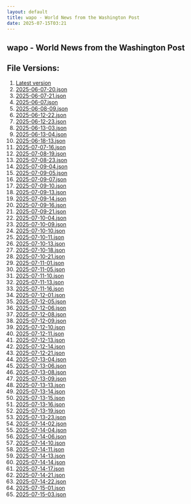 ```yaml
---
layout: default
title: wapo - World News from the Washington Post
date: 2025-07-15T03:21
---
```


## wapo - World News from the Washington Post

<div id="data-chart"></div>
<div id="data-table"></div>
<script>
document.addEventListener('DOMContentLoaded', function(){
  document.getElementById('data-table').textContent = 'This source isn't supported for tables yet.';
});
</script>

## File Versions:
1. [Latest version](./latest.json)
2. [2025-06-07-20.json](./2025-06-07-20.json)
3. [2025-06-07-21.json](./2025-06-07-21.json)
4. [2025-06-07.json](./2025-06-07.json)
5. [2025-06-08-09.json](./2025-06-08-09.json)
6. [2025-06-12-22.json](./2025-06-12-22.json)
7. [2025-06-12-23.json](./2025-06-12-23.json)
8. [2025-06-13-03.json](./2025-06-13-03.json)
9. [2025-06-13-04.json](./2025-06-13-04.json)
10. [2025-06-18-13.json](./2025-06-18-13.json)
11. [2025-07-07-16.json](./2025-07-07-16.json)
12. [2025-07-08-19.json](./2025-07-08-19.json)
13. [2025-07-08-23.json](./2025-07-08-23.json)
14. [2025-07-09-04.json](./2025-07-09-04.json)
15. [2025-07-09-05.json](./2025-07-09-05.json)
16. [2025-07-09-07.json](./2025-07-09-07.json)
17. [2025-07-09-10.json](./2025-07-09-10.json)
18. [2025-07-09-13.json](./2025-07-09-13.json)
19. [2025-07-09-14.json](./2025-07-09-14.json)
20. [2025-07-09-16.json](./2025-07-09-16.json)
21. [2025-07-09-21.json](./2025-07-09-21.json)
22. [2025-07-10-04.json](./2025-07-10-04.json)
23. [2025-07-10-09.json](./2025-07-10-09.json)
24. [2025-07-10-10.json](./2025-07-10-10.json)
25. [2025-07-10-11.json](./2025-07-10-11.json)
26. [2025-07-10-13.json](./2025-07-10-13.json)
27. [2025-07-10-18.json](./2025-07-10-18.json)
28. [2025-07-10-21.json](./2025-07-10-21.json)
29. [2025-07-11-01.json](./2025-07-11-01.json)
30. [2025-07-11-05.json](./2025-07-11-05.json)
31. [2025-07-11-10.json](./2025-07-11-10.json)
32. [2025-07-11-13.json](./2025-07-11-13.json)
33. [2025-07-11-16.json](./2025-07-11-16.json)
34. [2025-07-12-01.json](./2025-07-12-01.json)
35. [2025-07-12-05.json](./2025-07-12-05.json)
36. [2025-07-12-06.json](./2025-07-12-06.json)
37. [2025-07-12-08.json](./2025-07-12-08.json)
38. [2025-07-12-09.json](./2025-07-12-09.json)
39. [2025-07-12-10.json](./2025-07-12-10.json)
40. [2025-07-12-11.json](./2025-07-12-11.json)
41. [2025-07-12-13.json](./2025-07-12-13.json)
42. [2025-07-12-14.json](./2025-07-12-14.json)
43. [2025-07-12-21.json](./2025-07-12-21.json)
44. [2025-07-13-04.json](./2025-07-13-04.json)
45. [2025-07-13-06.json](./2025-07-13-06.json)
46. [2025-07-13-08.json](./2025-07-13-08.json)
47. [2025-07-13-09.json](./2025-07-13-09.json)
48. [2025-07-13-13.json](./2025-07-13-13.json)
49. [2025-07-13-14.json](./2025-07-13-14.json)
50. [2025-07-13-15.json](./2025-07-13-15.json)
51. [2025-07-13-16.json](./2025-07-13-16.json)
52. [2025-07-13-19.json](./2025-07-13-19.json)
53. [2025-07-13-23.json](./2025-07-13-23.json)
54. [2025-07-14-02.json](./2025-07-14-02.json)
55. [2025-07-14-04.json](./2025-07-14-04.json)
56. [2025-07-14-06.json](./2025-07-14-06.json)
57. [2025-07-14-10.json](./2025-07-14-10.json)
58. [2025-07-14-11.json](./2025-07-14-11.json)
59. [2025-07-14-13.json](./2025-07-14-13.json)
60. [2025-07-14-14.json](./2025-07-14-14.json)
61. [2025-07-14-17.json](./2025-07-14-17.json)
62. [2025-07-14-21.json](./2025-07-14-21.json)
63. [2025-07-14-22.json](./2025-07-14-22.json)
64. [2025-07-15-01.json](./2025-07-15-01.json)
65. [2025-07-15-03.json](./2025-07-15-03.json)
